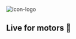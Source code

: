 ![icon-logo](https://github.com/Jvcgoncalves/site-de-veiculos/assets/127047416/d72ba40c-9da7-4062-bf94-ddb799b36d3f)

## Live for motors 🚗
